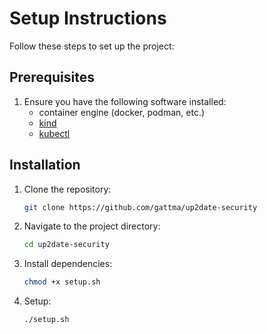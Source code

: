 # Setup Instructions

Follow these steps to set up the project:

## Prerequisites

1. Ensure you have the following software installed:
    - container engine (docker, podman, etc.)
    - [kind](https://kind.sigs.k8s.io/docs/user/quick-start/#installation)
    - [kubectl](https://kubernetes.io/docs/tasks/tools/install-kubectl-macos/)

## Installation

1. Clone the repository:
    ```bash
    git clone https://github.com/gattma/up2date-security
    ```
2. Navigate to the project directory:
    ```bash
    cd up2date-security
    ```
3. Install dependencies:
    ```bash
    chmod +x setup.sh
    ```
4. Setup:
    ```bash
    ./setup.sh
    ```
